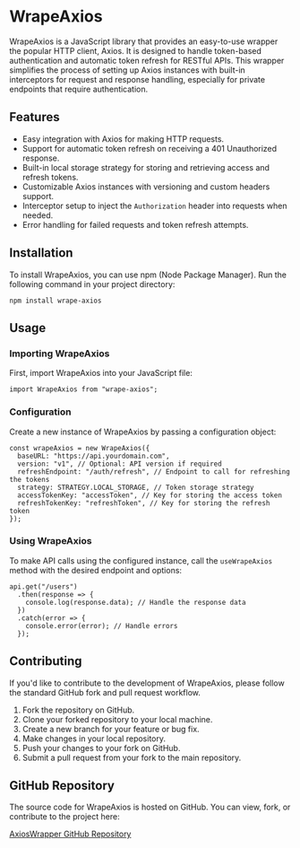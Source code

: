 # WrapeAxios

WrapeAxios is a JavaScript library that provides an easy-to-use wrapper the popular HTTP client, Axios. It is designed to handle token-based authentication and automatic token refresh for RESTful APIs. This wrapper simplifies the process of setting up Axios instances with built-in interceptors for request and response handling, especially for private endpoints that require authentication.

## Features

- Easy integration with Axios for making HTTP requests.
- Support for automatic token refresh on receiving a 401 Unauthorized response.
- Built-in local storage strategy for storing and retrieving access and refresh tokens.
- Customizable Axios instances with versioning and custom headers support.
- Interceptor setup to inject the `Authorization` header into requests when needed.
- Error handling for failed requests and token refresh attempts.

## Installation

To install WrapeAxios, you can use npm (Node Package Manager). Run the following command in your project directory:
```
npm install wrape-axios
```

## Usage

### Importing WrapeAxios

First, import WrapeAxios into your JavaScript file:
```
import WrapeAxios from "wrape-axios";
```
### Configuration

Create a new instance of WrapeAxios by passing a configuration object:
```
const wrapeAxios = new WrapeAxios({
  baseURL: "https://api.yourdomain.com",
  version: "v1", // Optional: API version if required
  refreshEndpoint: "/auth/refresh", // Endpoint to call for refreshing the tokens
  strategy: STRATEGY.LOCAL_STORAGE, // Token storage strategy
  accessTokenKey: "accessToken", // Key for storing the access token
  refreshTokenKey: "refreshToken", // Key for storing the refresh token
});
```

### Using WrapeAxios

To make API calls using the configured instance, call the `useWrapeAxios` method with the desired endpoint and options:
```
api.get("/users")
  .then(response => {
    console.log(response.data); // Handle the response data
  })
  .catch(error => {
    console.error(error); // Handle errors
  });
```

## Contributing

If you'd like to contribute to the development of WrapeAxios, please follow the standard GitHub fork and pull request workflow.

1. Fork the repository on GitHub.
2. Clone your forked repository to your local machine.
3. Create a new branch for your feature or bug fix.
4. Make changes in your local repository.
5. Push your changes to your fork on GitHub.
6. Submit a pull request from your fork to the main repository.

## GitHub Repository

The source code for WrapeAxios is hosted on GitHub. You can view, fork, or contribute to the project here:

[AxiosWrapper GitHub Repository](https://github.com/mdanish1326/axios-wrapper)


